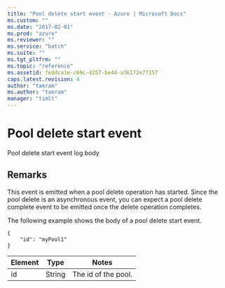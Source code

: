 ```yaml
---
title: "Pool delete start event - Azure | Microsoft Docs"
ms.custom: ""
ms.date: "2017-02-01"
ms.prod: "azure"
ms.reviewer: ""
ms.service: "batch"
ms.suite: ""
ms.tgt_pltfrm: ""
ms.topic: "reference"
ms.assetid: feddca1e-c69c-4257-be44-a36172e77157
caps.latest.revision: 4
author: "tamram"
ms.author: "tamram"
manager: "timlt"
---
```

# Pool delete start event
Pool delete start event log body

## Remarks
 This event is emitted when a pool delete operation has started. Since the pool delete is an asynchronous event, you can expect a pool delete complete event to be emitted once the delete operation completes.

 The following example shows the body of a pool delete start event.

```
{
	"id": "myPool1"
}
```

|Element|Type|Notes|
|-------------|----------|-----------|
|id|String|The id of the pool.|

